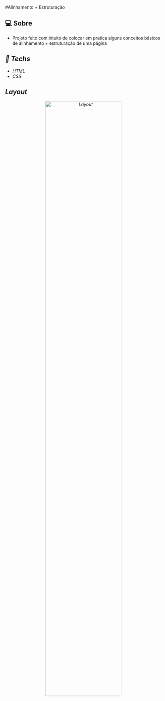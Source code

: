 #Alinhamento + Estruturação
  

## :computer: Sobre  
- Projeto feito com intuito de colocar em pratica alguns conceitos básicos de alinhamento + estruturação de uma página <br> 
<em>
 
## :rocket: Techs

<ul>
  <li> HTML</li>
  <li> CSS</li>
</ul>

## Layout

<div align="center">
  <img alt="Layout" src="https://user-images.githubusercontent.com/84254929/187308558-fbd28f23-e3a3-4ab5-86cf-f7a3873e4062.png" width="70%">

</div>



